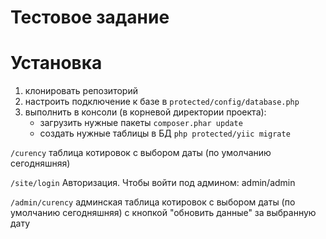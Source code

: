 # Тестовое задание

# Установка
1. клонировать репозиторий
2. настроить подключение к базе в `protected/config/database.php`
3. выполнить в консоли (в корневой директории проекта):
    * загрузить нужные пакеты `composer.phar update`
    * создать нужные таблицы в БД `php protected/yiic migrate`

`/curency`
таблица котировок с выбором даты (по умолчанию сегодняшняя)

`/site/login`
Авторизация.
Чтобы войти под админом: admin/admin

`/admin/curency`
админская таблица котировок с выбором даты (по умолчанию сегодняшняя)
с кнопкой "обновить данные" за выбранную дату